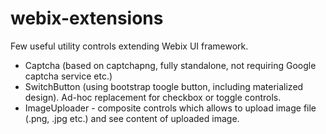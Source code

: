 # webix-extensions
Few useful utility controls extending Webix UI framework.

* Captcha (based on captchapng, fully standalone, not requiring Google captcha service etc.)
* SwitchButton (using bootstrap toogle button, including materialized design). Ad-hoc replacement for checkbox or toggle controls.
* ImageUploader - composite controls which allows to upload image file (.png, .jpg etc.) and see content of uploaded image.

